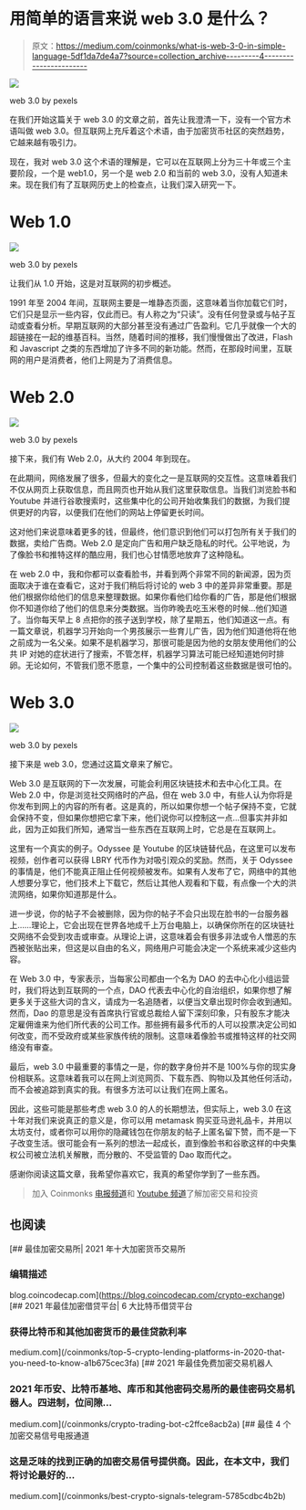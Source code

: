 # 用简单的语言来说 web 3.0 是什么？

> 原文：<https://medium.com/coinmonks/what-is-web-3-0-in-simple-language-5df1da7de4a7?source=collection_archive---------4----------------------->

![](img/aceb4467e53e42b28b85a6c725a420c3.png)

web 3.0 by pexels

在我们开始这篇关于 web 3.0 的文章之前，首先让我澄清一下，没有一个官方术语叫做 web 3.0。但互联网上充斥着这个术语，由于加密货币社区的突然趋势，它越来越有吸引力。

现在，我对 web 3.0 这个术语的理解是，它可以在互联网上分为三十年或三个主要阶段，一个是 web1.0，另一个是 web 2.0 和当前的 web 3.0，没有人知道未来。现在我们有了互联网历史上的检查点，让我们深入研究一下。

# Web 1.0

![](img/e13cfbdae35e1dfc1b9099bb35c257db.png)

web 3.0 by pexels

让我们从 1.0 开始，这是对互联网的初步概述。

1991 年至 2004 年间，互联网主要是一堆静态页面，这意味着当你加载它们时，它们只是显示一些内容，仅此而已。有人称之为“只读”。没有任何登录或与帖子互动或查看分析。早期互联网的大部分甚至没有通过广告盈利。它几乎就像一个大的超链接在一起的维基百科。当然，随着时间的推移，我们慢慢做出了改进，Flash 和 Javascript 之类的东西增加了许多不同的新功能。然而，在那段时间里，互联网的用户是消费者，他们上网是为了消费信息。

# Web 2.0

![](img/14dcbe7be3181f6e004b7f4b7bd43182.png)

web 3.0 by pexels

接下来，我们有 Web 2.0，从大约 2004 年到现在。

在此期间，网络发展了很多，但最大的变化之一是互联网的交互性。这意味着我们不仅从网页上获取信息，而且网页也开始从我们这里获取信息。当我们浏览脸书和 Youtube 并进行谷歌搜索时，这些集中化的公司开始收集我们的数据，为我们提供更好的内容，以便我们在他们的网站上停留更长时间。

这对他们来说意味着更多的钱，但最终，他们意识到他们可以打包所有关于我们的数据，卖给广告商。Web 2.0 是定向广告和用户缺乏隐私的时代。公平地说，为了像脸书和推特这样的酷应用，我们也心甘情愿地放弃了这种隐私。

在 web 2.0 中，我和你都可以查看脸书，并看到两个非常不同的新闻源，因为页面取决于谁在查看它，这对于我们稍后将讨论的 web 3 中的差异非常重要。那是他们根据你给他们的信息来整理数据。如果你看他们给你看的广告，那是他们根据你不知道你给了他们的信息来分类数据。当你昨晚去吃玉米卷的时候…他们知道了。当你每天早上 8 点把你的孩子送到学校，除了星期五，他们知道这一点。有一篇文章说，机器学习开始向一个男孩展示一些育儿广告，因为他们知道他将在他之前成为一名父亲。如果不是机器学习，那很可能是因为他的女朋友使用他们的公共 IP 对她的症状进行了搜索，不管怎样，机器学习算法可能已经知道她何时排卵。无论如何，不管我们愿不愿意，一个集中的公司控制着这些数据是很可怕的。

# Web 3.0

![](img/641b5531e5839b5c3eaae98be0541b2d.png)

web 3.0 by pexels

接下来是 web 3.0，您通过这篇文章来了解它。

Web 3.0 是互联网的下一次发展，可能会利用区块链技术和去中心化工具。在 Web 2.0 中，你是浏览社交网络时的产品，但在 web 3.0 中，有些人认为你将是你发布到网上的内容的所有者。这是真的，所以如果你想一个帖子保持不变，它就会保持不变，但如果你想把它拿下来，他们说你可以控制这一点…但事实并非如此，因为正如我们所知，通常当一些东西在互联网上时，它总是在互联网上。

这里有一个真实的例子。Odyssee 是 Youtube 的区块链替代品，在这里可以发布视频，创作者可以获得 LBRY 代币作为对吸引观众的奖励。然而，关于 Odyssee 的事情是，他们不能真正阻止任何视频被发布。如果有人发布了它，网络中的其他人想要分享它，他们技术上下载它，然后让其他人观看和下载，有点像一个大的洪流网络，如果你知道那是什么。

进一步说，你的帖子不会被删除，因为你的帖子不会只出现在脸书的一台服务器上……理论上，它会出现在世界各地成千上万台电脑上，以确保你所在的区块链社交网络不会受到攻击或审查。从理论上讲，这意味着会有很多非法或令人憎恶的东西被张贴出来，但这是以自由的名义，网络用户可能会决定一个系统来减少这些内容。

在 Web 3.0 中，专家表示，当每家公司都由一个名为 DAO 的去中心化小组运营时，我们将达到互联网的一个点，DAO 代表去中心化的自治组织，如果你想了解更多关于这些大词的含义，请成为一名追随者，以便当文章出现时你会收到通知。然而，Dao 的意思是没有首席执行官或总裁给人留下深刻印象，只有股东才能决定雇佣谁来为他们所代表的公司工作。那些拥有最多代币的人可以投票决定公司如何改变，而不受政府或某些家族传统的限制。这意味着像脸书或推特这样的社交网络没有审查。

最后，web 3.0 中最重要的事情之一是，你的数字身份并不是 100%与你的现实身份相联系。这意味着我可以在网上浏览网页、下载东西、购物以及其他任何活动，而不会被追踪到真实的我。有很多方法可以让我们在网上匿名。

因此，这些可能是那些考虑 web 3.0 的人的长期想法，但实际上，web 3.0 在这十年对我们来说真正的意义是，你可以用 metamask 购买亚马逊礼品卡，并用以太坊支付，或者你可以用你的隐藏钱包在你朋友的帖子上匿名留下赞，而不是一下子改变生活。很可能会有一系列的想法一起成长，直到像脸书和谷歌这样的中央集权公司被立法机关解散，而分散的、不受监管的 Dao 取而代之。

感谢你阅读这篇文章，我希望你喜欢它，我真的希望你学到了一些东西。

> 加入 Coinmonks [电报频道](https://t.me/coincodecap)和 [Youtube 频道](https://www.youtube.com/c/coinmonks/videos)了解加密交易和投资

## 也阅读

[](https://blog.coincodecap.com/crypto-exchange) [## 最佳加密交易所| 2021 年十大加密货币交易所

### 编辑描述

blog.coincodecap.com](https://blog.coincodecap.com/crypto-exchange) [](/coinmonks/top-5-crypto-lending-platforms-in-2020-that-you-need-to-know-a1b675cec3fa) [## 2021 年最佳加密借贷平台| 6 大比特币借贷平台

### 获得比特币和其他加密货币的最佳贷款利率

medium.com](/coinmonks/top-5-crypto-lending-platforms-in-2020-that-you-need-to-know-a1b675cec3fa) [](/coinmonks/crypto-trading-bot-c2ffce8acb2a) [## 2021 年最佳免费加密交易机器人

### 2021 年币安、比特币基地、库币和其他密码交易所的最佳密码交易机器人。四进制，位间隙…

medium.com](/coinmonks/crypto-trading-bot-c2ffce8acb2a) [](/coinmonks/best-crypto-signals-telegram-5785cdbc4b2b) [## 最佳 4 个加密交易信号电报通道

### 这是乏味的找到正确的加密交易信号提供商。因此，在本文中，我们将讨论最好的…

medium.com](/coinmonks/best-crypto-signals-telegram-5785cdbc4b2b)